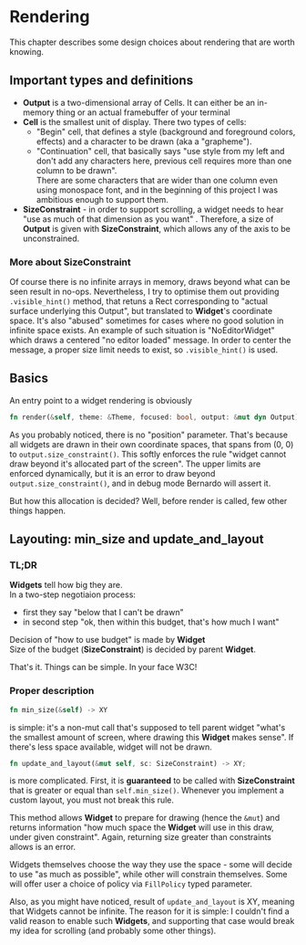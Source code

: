 # Rendering

This chapter describes some design choices about rendering that are worth knowing.

## Important types and definitions

- **Output** is a two-dimensional array of Cells. It can either be an in-memory thing or an actual framebuffer of your
  terminal
- **Cell** is the smallest unit of display. There two types of cells:
    - "Begin" cell, that defines a style (background and foreground colors, effects) and a character to be drawn (aka
      a "grapheme").
    - "Continuation" cell, that basically says "use style from my left and don't add any characters here, previous cell
      requires more than one column to be drawn".  
      There are some characters that are wider than one column even using monospace font, and in the
      beginning of this project I was ambitious enough to support them.
- **SizeConstraint** - in order to support scrolling, a widget needs to hear "use as much of that dimension as you want"
  . Therefore, a
  size of **Output** is given with **SizeConstraint**, which allows any of the axis to be unconstrained.

### More about SizeConstraint

Of course there is no infinite arrays in memory, draws beyond what can be seen result in no-ops. Nevertheless, I try
to optimise them out providing ```.visible_hint()``` method, that retuns a Rect corresponding to "actual surface
underlying this Output", but translated to **Widget**'s coordinate space.
It's also "abused" sometimes for cases where no good solution in infinite space exists. An example of such situation
is "NoEditorWidget" which draws a centered "no editor loaded" message. In order to center the message, a proper size
limit needs to exist, so ```.visible_hint()``` is used.

## Basics

An entry point to a widget rendering is obviously

```rust
fn render(&self, theme: &Theme, focused: bool, output: &mut dyn Output);
```

As you probably noticed, there is no "position" parameter. That's because all widgets are drawn in their own coordinate
spaces, that spans from (0, 0) to ```output.size_constraint()```.
This softly enforces the rule "widget cannot draw beyond it's allocated part of the screen".
The upper limits are enforced dynamically, but it is an error to draw beyond ```output.size_constraint()```, and in
debug mode
Bernardo will assert it.

But how this allocation is decided? Well, before render is called, few other things happen.

## Layouting: min_size and update_and_layout

### TL;DR

**Widgets** tell how big they are.  
In a two-step negotiaion process:

- first they say "below that I can't be drawn"
- in second step "ok, then within this budget, that's how much I want"

Decision of "how to use budget" is made by **Widget**  
Size of the budget (**SizeConstraint**) is decided by parent **Widget**.

That's it. Things can be simple. In your face W3C!

### Proper description

```rust 
fn min_size(&self) -> XY
```

is simple: it's a non-mut call that's supposed to tell parent widget "what's the smallest amount of
screen, where drawing this **Widget** makes sense". If there's less space available, widget will not be drawn.

```rust 
fn update_and_layout(&mut self, sc: SizeConstraint) -> XY;
```

is more complicated. First, it is **guaranteed** to be called with **SizeConstraint** that is greater or equal
than ```self.min_size()```.
Whenever you implement a custom layout, you must not break this rule.

This method allows **Widget** to prepare for drawing (hence the ```&mut```) and returns information "how much space
the **Widget** will use in this draw, under given constraint". Again, returning size greater than constraints allows is
an error.

Widgets themselves choose the way they use the space - some will decide to use "as much as possible", while other will
constrain themselves. Some will offer user a choice of policy via ```FillPolicy``` typed parameter.

Also, as you might have noticed, result of ```update_and_layout``` is XY, meaning that Widgets cannot be infinite. The
reason for it is simple: I couldn't find a valid reason to enable such **Widgets**, and supporting that case would break
my idea for scrolling (and probably some other things). 